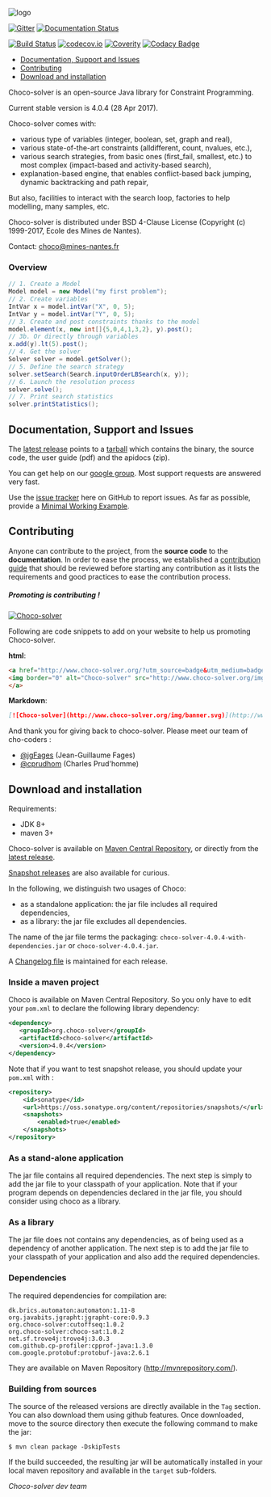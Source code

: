 ![logo](https://github.com/chocoteam/choco-solver/blob/master/src/resources/png/ChocoLogo-160x135.png)

[![Gitter](https://badges.gitter.im/Join%20Chat.svg)](https://gitter.im/chocoteam/choco-solver?utm_source=badge&utm_medium=badge&utm_campaign=pr-badge) 
[![Documentation Status](https://readthedocs.org/projects/choco-solver/badge/?version=latest)](http://choco-solver.readthedocs.io/en/latest/?badge=latest)

[![Build Status](https://travis-ci.org/chocoteam/choco-solver.svg?branch=master)](https://travis-ci.org/chocoteam/choco-solver) 
[![codecov.io](https://codecov.io/github/chocoteam/choco-solver/coverage.svg?branch=master)](https://codecov.io/github/chocoteam/choco-solver?branch=master)
[![Coverity](https://scan.coverity.com/projects/8383/badge.svg)](https://scan.coverity.com/projects/choco-solver) 
[![Codacy Badge](https://api.codacy.com/project/badge/grade/b0ab28bdd7fd4da095ad72c2c46bce57)](https://www.codacy.com/app/cprudhom/choco-solver)

* [Documentation, Support and Issues](#doc)
* [Contributing](#con)
* [Download and installation](#dow)

Choco-solver is an open-source Java library for Constraint Programming.

Current stable version is 4.0.4 (28 Apr 2017).

Choco-solver comes with:
- various type of variables (integer, boolean, set, graph and real),
- various state-of-the-art constraints (alldifferent, count, nvalues, etc.),
- various search strategies, from basic ones (first_fail, smallest, etc.) to most complex (impact-based and activity-based search),
- explanation-based engine, that enables conflict-based back jumping, dynamic backtracking and path repair,

But also, facilities to interact with the search loop, factories to help modelling, many samples, etc.

Choco-solver is distributed under BSD 4-Clause License (Copyright (c) 1999-2017, Ecole des Mines de Nantes).

Contact: [choco@mines-nantes.fr](mailto:choco@mines-nantes.fr?subject=[choco]contact)

### Overview

```java
// 1. Create a Model
Model model = new Model("my first problem");
// 2. Create variables
IntVar x = model.intVar("X", 0, 5);
IntVar y = model.intVar("Y", 0, 5);
// 3. Create and post constraints thanks to the model
model.element(x, new int[]{5,0,4,1,3,2}, y).post();
// 3b. Or directly through variables
x.add(y).lt(5).post();
// 4. Get the solver
Solver solver = model.getSolver();
// 5. Define the search strategy
solver.setSearch(Search.inputOrderLBSearch(x, y));
// 6. Launch the resolution process
solver.solve();
// 7. Print search statistics
solver.printStatistics();
```

<a name="doc"></a>
## Documentation, Support and Issues

The [latest release](https://github.com/chocoteam/choco-solver/releases/latest) points to a 
[tarball](https://github.com/chocoteam/choco-solver/releases/download/4.0.4/choco-4.0.4.zip) which contains
the binary, the source code, the user guide (pdf) and the apidocs (zip).

You can get help on our [google group](https://groups.google.com/forum/#!forum/choco-solver).
Most support requests are answered very fast.

Use the [issue tracker](https://github.com/chocoteam/choco-solver/issues) here on GitHub to report issues.
As far as possible, provide a [Minimal Working Example](https://en.wikipedia.org/wiki/Minimal_Working_Example).

<a name="con"></a>
## Contributing

Anyone can contribute to the project, from the **source code** to the **documentation**.
In order to ease the process, we established a [contribution guide](CONTRIBUTION.md)
that should be reviewed before starting any contribution as
it lists the requirements and good practices to ease the contribution process.

##### Promoting is contributing !  

[![Choco-solver](http://www.choco-solver.org/img/banner.svg)](http://www.choco-solver.org/?utm_source=badge&utm_medium=badge&utm_campaign=badge)

Following are code snippets to add on your website to help us promoting Choco-solver.

**html**:

```html
<a href="http://www.choco-solver.org/?utm_source=badge&utm_medium=badge&utm_campaign=badge">
<img border="0" alt="Choco-solver" src="http://www.choco-solver.org/img/banner.svg" width="160" height="18">
</a>
```

**Markdown**:

```md
[![Choco-solver](http://www.choco-solver.org/img/banner.svg)](http://www.choco-solver.org/?utm_source=badge&utm_medium=badge&utm_campaign=badge)
```

And thank you for giving back to choco-solver.
Please meet our team of cho-coders : 

- [@jgFages](https://github.com/jgFages) (Jean-Guillaume Fages)
- [@cprudhom](https://github.com/cprudhom) (Charles Prud'homme)



<a name="dow"></a>
## Download and installation ##

Requirements:
* JDK 8+
* maven 3+

Choco-solver is available on [Maven Central Repository](http://search.maven.org/#search%7Cgav%7C1%7Cg%3A%22org.choco-solver%22%20AND%20a%3A%22choco-solver%22),
or directly from the [latest release](https://github.com/chocoteam/choco-solver/releases/latest).

[Snapshot releases](https://oss.sonatype.org/content/repositories/snapshots/org/choco-solver/choco-solver/) are also available for curious.

In the following, we distinguish two usages of Choco:

- as a standalone application: the jar file includes all required dependencies,
- as a library: the jar file excludes all dependencies.

The name of the jar file terms the packaging: `choco-solver-4.0.4-with-dependencies.jar` or `choco-solver-4.0.4.jar`.

A [Changelog file](./CHANGES.md) is maintained for each release.

### Inside a maven project ###

Choco is available on Maven Central Repository.
So you only have to edit your `pom.xml` to declare the following library dependency:

```xml
<dependency>
   <groupId>org.choco-solver</groupId>
   <artifactId>choco-solver</artifactId>
   <version>4.0.4</version>
</dependency>
```

Note that if you want to test snapshot release, you should update your `pom.xml` with :

```xml
<repository>
    <id>sonatype</id>
    <url>https://oss.sonatype.org/content/repositories/snapshots/</url>
    <snapshots>
        <enabled>true</enabled>
    </snapshots>
</repository>
```

### As a stand-alone application ###

The jar file contains all required dependencies.
The next step is simply to add the jar file to your classpath of your application.
Note that if your program depends on dependencies declared in the jar file,
you should consider using choco as a library.

### As a library ###

The jar file does not contains any dependencies,
as of being used as a dependency of another application.
The next step is to add the jar file to your classpath of your application and also add the required dependencies.


### Dependencies ###

The required dependencies for compilation are:

    dk.brics.automaton:automaton:1.11-8
    org.javabits.jgrapht:jgrapht-core:0.9.3
    org.choco-solver:cutoffseq:1.0.2
    org.choco-solver:choco-sat:1.0.2
    net.sf.trove4j:trove4j:3.0.3
    com.github.cp-profiler:cpprof-java:1.3.0
    com.google.protobuf:protobuf-java:2.6.1



They are available on Maven Repository (http://mvnrepository.com/).


### Building from sources ###

The source of the released versions are directly available in the `Tag` section.
You can also download them using github features.
Once downloaded, move to the source directory then execute the following command
to make the jar:

    $ mvn clean package -DskipTests

If the build succeeded, the resulting jar will be automatically
installed in your local maven repository and available in the `target` sub-folders.



_Choco-solver dev team_
